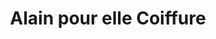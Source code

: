 ---
title: "Alain pour elle Coiffure"
url: /soorts-hossegor/alain-pour-elle-coiffure/
shop: coiffeur
---